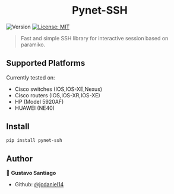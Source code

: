 <h1 align="center">Pynet-SSH</h1>
<p>
  <img alt="Version" src="https://img.shields.io/badge/version-1.0.0-blue.svg?cacheSeconds=2592000" />
  <a href="#" target="_blank">
    <img alt="License: MIT" src="https://img.shields.io/badge/License-MIT-yellow.svg" />
  </a>
</p>

> Fast and simple SSH library for interactive session based on paramiko.

## Supported Platforms
Currently tested on:
- Cisco switches (IOS,IOS-XE,Nexus)
- Cisco routers (IOS,IOS-XR,IOS-XE)
- HP (Model 5920AF)
- HUAWEI (NE40)

## Install

```sh
pip install pynet-ssh
```

## Author

👤 **Gustavo Santiago**

* Github: [@jcdaniel14](https://github.com/jcdaniel14)
